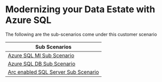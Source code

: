# Modernizing your Data Estate with Azure SQL

The following are the sub-scenarios come under this customer scenario

|Sub Scenarios | 
|--------------|
| [Azure SQL MI Sub Scenario](./01-AzureSQLMI/readme.md) |
| [Azure SQL DB Sub Scenario](./02-AzureSQLDB/readme.md) |
| [Arc enabled SQL Server Sub Scenario](./03-ArcSQLServer/readme.md) |